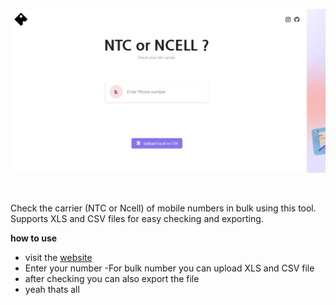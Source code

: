 <p><a href="https://checkcarrier.vercel.app/" target="_blank"><img src="./images/og.png" alt="anjit pariyar project" /></a></p>

<br />

Check the carrier (NTC or Ncell) of mobile numbers in bulk using this tool. Supports XLS and CSV files for easy checking and exporting.

**how to use**

- visit the <a href="https://ncellorntc.vercel.app/" target="_blank"> website </a>
- Enter your number
  -For bulk number you can upload XLS and CSV file
- after checking you can also export the file
- yeah thats all
